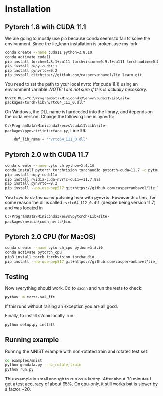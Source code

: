 # Installation
## Pytorch 1.8 with CUDA 11.1

We are going to mostly use pip because conda seems to fail to solve the environment.
Since the lie_learn installation is broken, use my fork.

```bash
conda create --name cuda11 python=3.8.10
conda activate cuda11
pip install torch==1.8.1+cu111 torchvision==0.9.1+cu111 torchaudio==0.8.1 -f https://download.pytorch.org/whl/torch_stable.html
pip install cupy-cuda111
pip install pynvrtc==9.2
pip install git+https://github.com/caspervanbavel/lie_learn.git
```

You need to set the path to your local nvrtc (for cuda 11.1) using an environment variable: 
*NOTE: I am not sure if this is actually necessary.*

`NVRTC_DLL="C:\ProgramData\Miniconda3\envs\cuda11\Lib\site-packages\torch\lib\nvrtc64_111_0.dll"`

On Windows, the DLL name is hardcoded into the library, and depends on the cuda version.
Change the following line in pynvrtc:

`C:\ProgramData\Miniconda3\envs\cuda11\Lib\site-packages\pynvrtc\interface.py`,
Line 96:
```python
    def_lib_name = 'nvrtc64_111_0.dll'
```

## Pytorch 2.0 with CUDA 11.7
```bash
conda create --name pytorch python=3.8.10
conda install pytorch torchvision torchaudio pytorch-cuda=11.7 -c pytorch -c nvidia
pip install cupy-cuda11x
pip install nvidia-cuda-nvrtc-cu11==11.7.99s
pip install pynvrtc==9.2
pip install --no-use-pep517 git+https://github.com/caspervanbavel/lie_learn.git
```

You have to do the same patching here with pynvrtc. 
However this time, for some reason the dll is called `nvrtc64_112_0.dll` (despite being version 11.7) and was located in

`C:\ProgramData\Miniconda3\envs\pytorch\Lib\site-packages\nvidia\cuda_nvrtc\bin`.

## Pytorch 2.0 CPU (for MacOS)
```bash
conda create --name pytorch_cpu python=3.8.10
conda activate pytorch_cpu
pip3 install torch torchvision torchaudio
pip install --no-use-pep517 git+https://github.com/caspervanbavel/lie_learn.git
```

## Testing

Now everything should work. Cd to `s2cnn` and run the tests to check:
```bash
python -m tests.so3_fft
```

If this  runs without raising an exception you are all good.

Finally, to install s2cnn locally, run:
```bash
python setup.py install
```

## Running example

Running the MNIST example with non-rotated train and rotated test set:

```bash
cd examples/mnist
python gendata.py --no_rotate_train
python run.py
```

This example is small enough to run on a laptop. After about 30 minutes I get a test  accuracy of about 95%.
On cpu-only, it still works but is slower by a factor ~20.

